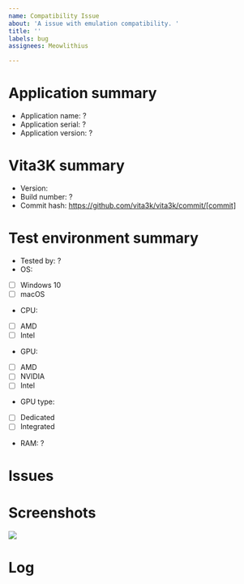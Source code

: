 ```yaml
---
name: Compatibility Issue
about: 'A issue with emulation compatibility. '
title: ''
labels: bug
assignees: Meowlithius

---
```


<!-- Please use the game's name for issue Title -->
<!-- Amend ? below with the correct information -->
# Application summary
- Application name: ?
- Application serial: ?
- Application version: ?
# Vita3K summary
- Version: 
- Build number: ?
- Commit hash: https://github.com/vita3k/vita3k/commit/[commit]  <!-- Replace "[commit]" with commit hash -->

# Test environment summary
- Tested by: ?
- OS: 
- [ ] Windows 10
- [ ] macOS
- CPU: 
- [ ] AMD 
- [ ] Intel
- GPU: 
- [ ] AMD 
- [ ] NVIDIA 
- [ ] Intel
- GPU type: 
- [ ] Dedicated 
- [ ] Integrated
- RAM: ?

# Issues
<!-- Summary of problems -->

# Screenshots
![](https://?)

# Log
